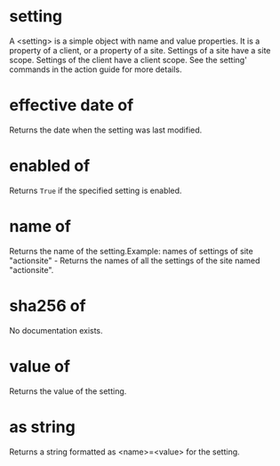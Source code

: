 # setting

A &lt;setting&gt; is a simple object with name and value properties. It is a property of a client, or a property of a site. Settings of a site have a site scope. Settings of the client have a client scope.  See the  setting&#39; commands in the action guide for more details.

# effective date of <setting>

Returns the date when the setting was last modified.

# enabled of <setting>

Returns `True` if the specified setting is enabled.

# name of <setting>

Returns the name of the setting.Example: names of settings of site &quot;actionsite&quot; - Returns the names of all the settings of the site named &quot;actionsite&quot;.

# sha256 of <setting>

No documentation exists.

# value of <setting>

Returns the value of the setting.

# <setting> as string

Returns a string formatted as &lt;name&gt;=&lt;value&gt; for the setting.

